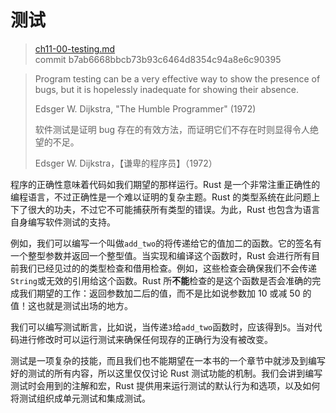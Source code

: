 # 测试

> [ch11-00-testing.md](https://github.com/rust-lang/book/blob/master/second-edition/src/ch11-00-testing.md)
> <br>
> commit b7ab6668bbcb73b93c6464d8354c94a8e6c90395

> Program testing can be a very effective way to show the presence of bugs, but it is hopelessly inadequate for showing their absence.
>
> Edsger W. Dijkstra, "The Humble Programmer" (1972)
>
> 软件测试是证明 bug 存在的有效方法，而证明它们不存在时则显得令人绝望的不足。
>
> Edsger W. Dijkstra，【谦卑的程序员】（1972）

程序的正确性意味着代码如我们期望的那样运行。Rust 是一个非常注重正确性的编程语言，不过正确性是一个难以证明的复杂主题。Rust 的类型系统在此问题上下了很大的功夫，不过它不可能捕获所有类型的错误。为此，Rust 也包含为语言自身编写软件测试的支持。

例如，我们可以编写一个叫做`add_two`的将传递给它的值加二的函数。它的签名有一个整型参数并返回一个整型值。当实现和编译这个函数时，Rust 会进行所有目前我们已经见过的的类型检查和借用检查。例如，这些检查会确保我们不会传递`String`或无效的引用给这个函数。Rust 所**不能**检查的是这个函数是否会准确的完成我们期望的工作：返回参数加二后的值，而不是比如说参数加 10 或减 50 的值！这也就是测试出场的地方。

我们可以编写测试断言，比如说，当传递`3`给`add_two`函数时，应该得到`5`。当对代码进行修改时可以运行测试来确保任何现存的正确行为没有被改变。

测试是一项复杂的技能，而且我们也不能期望在一本书的一个章节中就涉及到编写好的测试的所有内容，所以这里仅仅讨论 Rust 测试功能的机制。我们会讲到编写测试时会用到的注解和宏，Rust 提供用来运行测试的默认行为和选项，以及如何将测试组织成单元测试和集成测试。